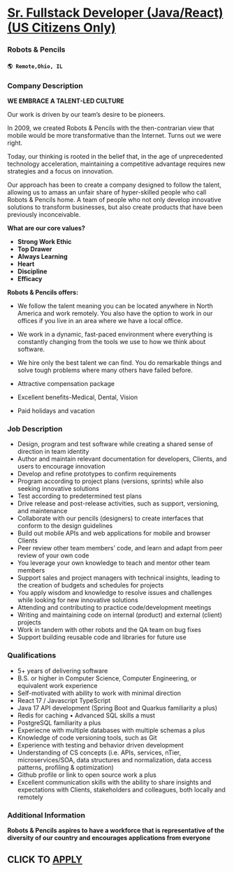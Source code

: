 # [Sr. Fullstack Developer (Java/React) (US Citizens Only)](https://www.remotewlb.com/apply/sr-fullstack-developer-java-react-us-citizens-only-108301)  
### Robots & Pencils  
#### `🌎 Remote,Ohio, IL`  

### **Company Description**

 **WE EMBRACE A TALENT-LED CULTURE**

Our work is driven by our team’s desire to be pioneers.

In 2009, we created Robots & Pencils with the then-contrarian view that mobile would be more transformative than the Internet. Turns out we were right.

Today, our thinking is rooted in the belief that, in the age of unprecedented technology acceleration, maintaining a competitive advantage requires new strategies and a focus on innovation.

Our approach has been to create a company designed to follow the talent, allowing us to amass an unfair share of hyper-skilled people who call Robots & Pencils home. A team of people who not only develop innovative solutions to transform businesses, but also create products that have been previously inconceivable.

 **What are our core values?**

  *  **Strong Work Ethic**
  *  **Top Drawer**
  *  **Always Learning**
  *  **Heart**
  *  **Discipline**
  *  **Efficacy**

 **Robots & Pencils offers:**

  * We follow the talent meaning you can be located anywhere in North America and work remotely. You also have the option to work in our offices if you live in an area where we have a local office.

  * We work in a dynamic, fast-paced environment where everything is constantly changing from the tools we use to how we think about software.

  * We hire only the best talent we can find. You do remarkable things and solve tough problems where many others have failed before.

  * Attractive compensation package 

  * Excellent benefits-Medical, Dental, Vision

  * Paid holidays and vacation

###  **Job Description**

  * Design, program and test software while creating a shared sense of direction in team identity
  * Author and maintain relevant documentation for developers, Clients, and users to encourage innovation
  * Develop and refine prototypes to confirm requirements
  * Program according to project plans (versions, sprints) while also seeking innovative solutions
  * Test according to predetermined test plans
  * Drive release and post-release activities, such as support, versioning, and maintenance
  * Collaborate with our pencils (designers) to create interfaces that conform to the design guidelines
  * Build out mobile APIs and web applications for mobile and browser Clients
  * Peer review other team members’ code, and learn and adapt from peer review of your own code
  * You leverage your own knowledge to teach and mentor other team members
  * Support sales and project managers with technical insights, leading to the creation of budgets and schedules for projects
  * You apply wisdom and knowledge to resolve issues and challenges while looking for new innovative solutions
  * Attending and contributing to practice code/development meetings
  * Writing and maintaining code on internal (product) and external (client) projects
  * Work in tandem with other robots and the QA team on bug fixes
  * Support building reusable code and libraries for future use

###  **Qualifications**

  * 5+ years of delivering software
  * B.S. or higher in Computer Science, Computer Engineering, or equivalent work experience
  * Self-motivated with ability to work with minimal direction
  * React 17 / Javascript TypeScript
  * Java 17 API development (Spring Boot and Quarkus familiarity a plus)
  * Redis for caching • Advanced SQL skills a must
  * PostgreSQL familiarity a plus
  * Experiecne with multiple databases with multiple schemas a plus
  * Knowledge of code versioning tools, such as Git
  * Experience with testing and behavior driven development
  * Understanding of CS concepts (i.e. APIs, services, nTier, microservices/SOA, data structures and normalization, data access patterns, profiling & optimization)
  * Github profile or link to open source work a plus
  * Excellent communication skills with the ability to share insights and expectations with Clients, stakeholders and colleagues, both locally and remotely

###  **Additional Information**

 **Robots & Pencils aspires to have a workforce that is representative of the diversity of our country and encourages applications from everyone**

  
## CLICK TO [APPLY](https://www.remotewlb.com/apply/sr-fullstack-developer-java-react-us-citizens-only-108301)

